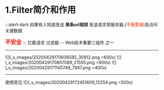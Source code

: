 # 1.Filter简介和作用
:::alert-dark
如果有人知道发送  **某条url规则**  发送请求至服务器,(<font color=tomato>**不用登录**</font>)及访问关键数据

<font color=red size=4>**不安全**</font>
:::
拦截请求
过滤器  -- Web技术重要三组件 之一
***
![](_v_images/20200429170608585_30912.png =600x)
![](_v_images/20200429170807089_21555.png =600x)
![](_v_images/20200429171145749_7987.png =400x)
***
使用常见
![](_v_images/20200429172451609_12254.png =500x)


